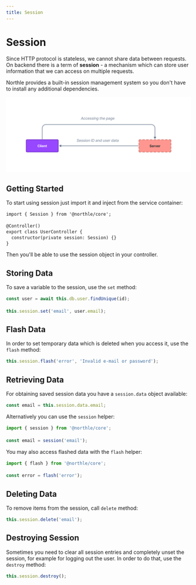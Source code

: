 ```yaml
---
title: Session
---
```


# Session

Since HTTP protocol is stateless, we cannot share data between requests. On backend there is a term of **session** - a mechanism which can store user information that we can access on multiple requests.

Northle provides a built-in session management system so you don't have to install any additional dependencies.

![Session Scheme](./assets/session.png)

## Getting Started

To start using session just import it and inject from the service container:

```ts{1,5}
import { Session } from '@northle/core';

@Controller()
export class UserController {
  constructor(private session: Session) {}
}
```

Then you'll be able to use the session object in your controller.

## Storing Data

To save a variable to the session, use the `set` method:

```ts
const user = await this.db.user.findUnique(id);

this.session.set('email', user.email);
```

## Flash Data

In order to set temporary data which is deleted when you access it, use the `flash` method:

```ts
this.session.flash('error', 'Invalid e-mail or password');
```

## Retrieving Data

For obtaining saved session data you have a `session.data` object available:

```ts
const email = this.session.data.email;
```

Alternatively you can use the `session` helper:

```ts
import { session } from '@northle/core';

const email = session('email');
```

You may also access flashed data with the `flash` helper:

```ts
import { flash } from '@northle/core';

const error = flash('error');
```

## Deleting Data

To remove items from the session, call `delete` method:

```ts
this.session.delete('email');
```

## Destroying Session

Sometimes you need to clear all session entries and completely unset the session, for example for logging out the user. In order to do that, use the `destroy` method:

```ts
this.session.destroy();
```

